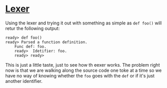 # [Lexer](https://llvm.org/docs/tutorial/LangImpl01.html)


Using the lexer and trying it out with something as simple as `def foo()` will
retur the following output:
```
ready> def foo()
ready> Parsed a function definition.
    Func def: foo.
    ready>  Idetifier: foo.
    ready> ready>
```

This is just a little taste, just to see how th eexer works. The problem right
now is that we are walking along the source code one toke at a time so we have
no way of knowing whether the `foo` goes with the `def` or if it's just another
identifier.
